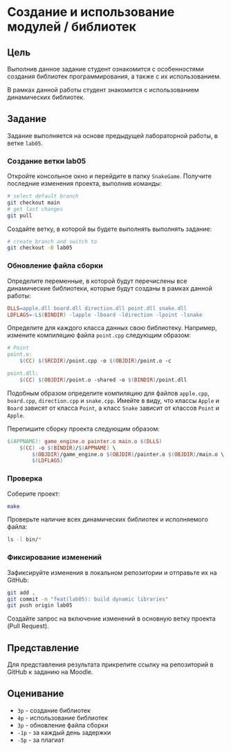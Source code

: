 # Создание и использование модулей / библиотек

## Цель

Выполнив данное задание студент ознакомится с особенностями создания библиотек программирования, а также с их использованием.

В рамках данной работы студент знакомится с использованием динамических библиотек.

## Задание

Задание выполняется на основе предыдущей лабораторной работы, в ветке `lab05`.

### Создание ветки lab05

Откройте консольное окно и перейдите в папку `SnakeGame`. Получите последние изменения проекта, выполнив команды:

```bash
# select default branch
git checkout main
# get last changes
git pull
```

Создайте ветку, в которой вы будете выполнять выполнять задание:

```bash
# create branch and switch to
git checkout -B lab05
```

### Обновление файла сборки

Определите переменные, в которой будут перечислены все динамические библиотеки, которые будут созданы в рамках данной работы:

```makefile
DLLS=apple.dll board.dll direction.dll point.dll snake.dll
LDFLAGS=-L$(BINDIR) -lapple -lboard -ldirection -lpoint -lsnake
```

Определите для каждого класса данных свою библиотеку. Например, измените компиляцию файла `point.cpp` следующим образом:

```makefile
# Point
point.o:
    $(CC) $(SRCDIR)/point.cpp -o $(OBJDIR)/point.o -c

point.dll:
    $(CC) $(OBJDIR)/point.o -shared -o $(BINDIR)/point.dll
```

Подобным образом определите компиляцию для файлов `apple.cpp`, `board.cpp`, `direction.cpp` и `snake.cpp`. Имейте в виду, что классы `Apple` и `Board` зависят от класса `Point`, а класс `Snake` зависит от классов `Point` и `Apple`.

Перепишите сборку проекта следующим образом:

```makefile
$(APPNAME): game_engine.o painter.o main.o $(DLLS)
    $(CC) -o $(BINDIR)/$(APPNAME) \
        $(OBJDIR)/game_engine.o $(OBJDIR)/painter.o $(OBJDIR)/main.o \
        $(LDFLAGS)
```

### Проверка

Соберите проект:

```bash
make
```

Проверьте наличие всех динамических библиотек и исполняемого файла:

```bash
ls -l bin/*
```

### Фиксирование изменений

Зафиксируйте изменения в локальном репозитории и отправьте их на GitHub:

```bash
git add .
git commit -m "feat(lab05): build dynamic libraries"
git push origin lab05
```

Создайте запрос на включение изменений в основную ветку проекта (Pull Request).

## Представление

Для представления результата прикрепите ссылку на репозиторий в GitHub к заданию на Moodle.

## Оценивание

- `3p` - создание библиотек
- `4p` - использование библиотек
- `3p` - обновление файла сборки
- `-1p` - за каждый день задержки
- `-5p` - за плагиат

